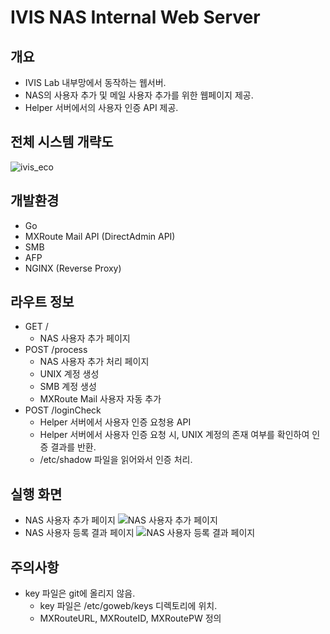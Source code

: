 # IVIS NAS Internal Web Server

## 개요
- IVIS Lab 내부망에서 동작하는 웹서버.
- NAS의 사용자 추가 및 메일 사용자 추가를 위한 웹페이지 제공.
- Helper 서버에서의 사용자 인증 API 제공.

## 전체 시스템 개략도
![ivis_eco](https://github.com/picel/IVIS_NAS/assets/30901178/224966f4-e613-4da7-90ec-5175e1b2a07e)

## 개발환경
- Go
- MXRoute Mail API (DirectAdmin API)
- SMB
- AFP
- NGINX (Reverse Proxy)

## 라우트 정보
- GET /
    - NAS 사용자 추가 페이지
- POST /process
    - NAS 사용자 추가 처리 페이지
    - UNIX 계정 생성
    - SMB 계정 생성
    - MXRoute Mail 사용자 자동 추가
- POST /loginCheck
    - Helper 서버에서 사용자 인증 요청용 API
    - Helper 서버에서 사용자 인증 요청 시, UNIX 계정의 존재 여부를 확인하여 인증 결과를 반환.
    - /etc/shadow 파일을 읽어와서 인증 처리.

## 실행 화면
- NAS 사용자 추가 페이지
![NAS 사용자 추가 페이지](https://user-images.githubusercontent.com/30901178/222890273-194bfde2-8ca2-4c21-b972-72a6d42de615.png)
- NAS 사용자 등록 결과 페이지
![NAS 사용자 등록 결과 페이지](https://user-images.githubusercontent.com/30901178/222890305-ff4eb233-0a31-48ec-b486-c6921b474bb3.png)

## 주의사항
- key 파일은 git에 올리지 않음.
    - key 파일은 /etc/goweb/keys 디렉토리에 위치.
    - MXRouteURL, MXRouteID, MXRoutePW 정의
